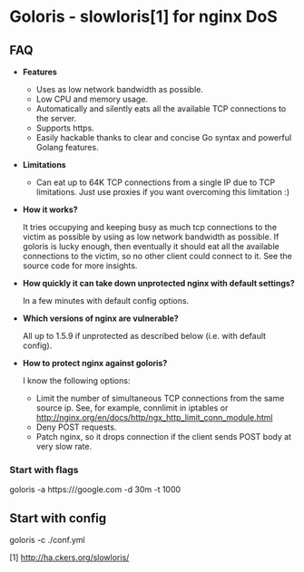 Goloris - slowloris[1] for nginx DoS
===============================================

## FAQ

* **Features**

  - Uses as low network bandwidth as possible.
  - Low CPU and memory usage.
  - Automatically and silently eats all the available TCP connections
    to the server.
  - Supports https.
  - Easily hackable thanks to clear and concise Go syntax
    and powerful Golang features.


* **Limitations**

  - Can eat up to 64K TCP connections from a single IP due to TCP limitations.
    Just use proxies if you want overcoming this limitation :)


* **How it works?**

  It tries occupying and keeping busy as much tcp connections
  to the victim as possible by using as low network bandwidth as possible.
  If goloris is lucky enough, then eventually it should eat all the available
  connections to the victim, so no other client could connect to it.
  See the source code for more insights.


* **How quickly it can take down unprotected nginx with default settings?**

  In a few minutes with default config options.


* **Which versions of nginx are vulnerable?**

  All up to 1.5.9 if unprotected as described below (i.e. with default config).


* **How to protect nginx against goloris?**

  I know the following options:
  - Limit the number of simultaneous TCP connections from the same
    source ip. See, for example, connlimit in iptables
    or http://nginx.org/en/docs/http/ngx_http_limit_conn_module.html
  - Deny POST requests.
  - Patch nginx, so it drops connection if the client sends POST
    body at very slow rate.

### Start with flags 
goloris -a https:///google.com -d 30m -t 1000


## Start with config
goloris -c ./conf.yml

[1] http://ha.ckers.org/slowloris/
